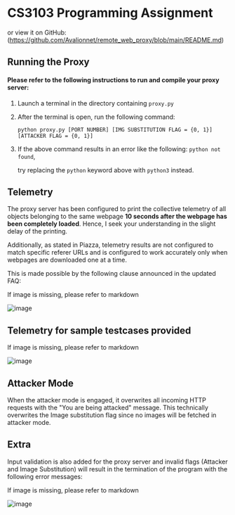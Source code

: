 # CS3103 Programming Assignment

or view it on GitHub: (https://github.com/Avalionnet/remote_web_proxy/blob/main/README.md)

## Running the Proxy
#### Please refer to the following instructions to run and compile your proxy server:

1. Launch a terminal in the directory containing ``proxy.py``
1. After the terminal is open, run the following command: 

    ``python proxy.py [PORT NUMBER] [IMG SUBSTITUTION FLAG = {0, 1}] [ATTACKER FLAG = {0, 1}]``
    
1. If the above command results in an error like the following: ``python not found``, 
    
    try replacing the ``python`` keyword above with ``python3`` instead.
    
## Telemetry
The proxy server has been configured to print the collective telemetry of all objects belonging to the same webpage <b>10 seconds after the webpage has been completely loaded</b>. Hence, I seek your understanding in the slight delay of the printing.

Additionally, as stated in Piazza, telemetry results are not configured to match specific referer URLs and is configured to work accurately only when webpages are downloaded one at a time. 

This is made possible by the following clause announced in the updated FAQ:

If image is missing, please refer to markdown

![image](https://user-images.githubusercontent.com/48002577/202707570-1b8c1fc6-a838-47dc-9fc0-6b43b005a308.png)

## Telemetry for sample testcases provided

If image is missing, please refer to markdown

![image](https://user-images.githubusercontent.com/48002577/202711688-e329d283-94bb-4fdc-8d31-5cfd81ac5b58.png)



## Attacker Mode
When the attacker mode is engaged, it overwrites all incoming HTTP requests with the "You are being attacked" message. This technically overwrites the Image substitution flag since no images will be fetched in attacker mode.

## Extra
Input validation is also added for the proxy server and invalid flags (Attacker and Image Substitution) will result in the termination of the program with the following error messages:

If image is missing, please refer to markdown

![image](https://user-images.githubusercontent.com/48002577/202708599-99ed5e92-dbb5-4a5c-be68-fabc7a665aca.png)


